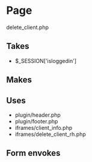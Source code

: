 # Page
delete_client.php

## Takes
* $_SESSION['isloggedin']

## Makes

## Uses
* plugin/header.php
* plugin/footer.php
* iframes/client_info.php
* iframes/delete_client_rh.php

## Form envokes
